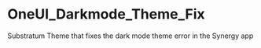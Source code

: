 # OneUI_Darkmode_Theme_Fix
Substratum Theme that fixes the dark mode theme error in the Synergy app
